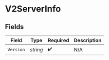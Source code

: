 # V2ServerInfo


## Fields

| Field              | Type               | Required           | Description        |
| ------------------ | ------------------ | ------------------ | ------------------ |
| `Version`          | *string*           | :heavy_check_mark: | N/A                |